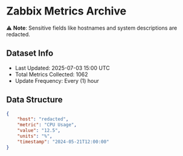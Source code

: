# Zabbix Metrics Archive

⚠️ **Note**: Sensitive fields like hostnames and system descriptions are redacted.

## Dataset Info
- Last Updated: 2025-07-03 15:00 UTC
- Total Metrics Collected: 1062
- Update Frequency: Every (1) hour

## Data Structure
```json
{
    "host": "redacted",
    "metric": "CPU Usage",
    "value": "12.5",
    "units": "%",
    "timestamp": "2024-05-21T12:00:00"
}
```
